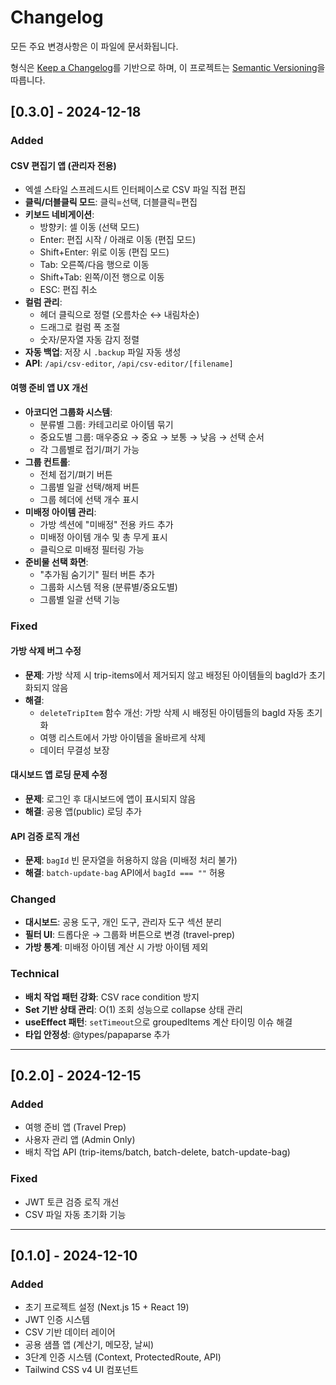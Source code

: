# Changelog

모든 주요 변경사항은 이 파일에 문서화됩니다.

형식은 [Keep a Changelog](https://keepachangelog.com/ko/1.0.0/)를 기반으로 하며,
이 프로젝트는 [Semantic Versioning](https://semver.org/lang/ko/)을 따릅니다.

## [0.3.0] - 2024-12-18

### Added

#### CSV 편집기 앱 (관리자 전용)

- 엑셀 스타일 스프레드시트 인터페이스로 CSV 파일 직접 편집
- **클릭/더블클릭 모드**: 클릭=선택, 더블클릭=편집
- **키보드 네비게이션**:
  - 방향키: 셀 이동 (선택 모드)
  - Enter: 편집 시작 / 아래로 이동 (편집 모드)
  - Shift+Enter: 위로 이동 (편집 모드)
  - Tab: 오른쪽/다음 행으로 이동
  - Shift+Tab: 왼쪽/이전 행으로 이동
  - ESC: 편집 취소
- **컬럼 관리**:
  - 헤더 클릭으로 정렬 (오름차순 ↔ 내림차순)
  - 드래그로 컬럼 폭 조절
  - 숫자/문자열 자동 감지 정렬
- **자동 백업**: 저장 시 `.backup` 파일 자동 생성
- **API**: `/api/csv-editor`, `/api/csv-editor/[filename]`

#### 여행 준비 앱 UX 개선

- **아코디언 그룹화 시스템**:
  - 분류별 그룹: 카테고리로 아이템 묶기
  - 중요도별 그룹: 매우중요 → 중요 → 보통 → 낮음 → 선택 순서
  - 각 그룹별로 접기/펴기 가능
- **그룹 컨트롤**:
  - 전체 접기/펴기 버튼
  - 그룹별 일괄 선택/해제 버튼
  - 그룹 헤더에 선택 개수 표시
- **미배정 아이템 관리**:
  - 가방 섹션에 "미배정" 전용 카드 추가
  - 미배정 아이템 개수 및 총 무게 표시
  - 클릭으로 미배정 필터링 가능
- **준비물 선택 화면**:
  - "추가됨 숨기기" 필터 버튼 추가
  - 그룹화 시스템 적용 (분류별/중요도별)
  - 그룹별 일괄 선택 기능

### Fixed

#### 가방 삭제 버그 수정

- **문제**: 가방 삭제 시 trip-items에서 제거되지 않고 배정된 아이템들의 bagId가 초기화되지 않음
- **해결**:
  - `deleteTripItem` 함수 개선: 가방 삭제 시 배정된 아이템들의 bagId 자동 초기화
  - 여행 리스트에서 가방 아이템을 올바르게 삭제
  - 데이터 무결성 보장

#### 대시보드 앱 로딩 문제 수정

- **문제**: 로그인 후 대시보드에 앱이 표시되지 않음
- **해결**: 공용 앱(public) 로딩 추가

#### API 검증 로직 개선

- **문제**: `bagId` 빈 문자열을 허용하지 않음 (미배정 처리 불가)
- **해결**: `batch-update-bag` API에서 `bagId === ""` 허용

### Changed

- **대시보드**: 공용 도구, 개인 도구, 관리자 도구 섹션 분리
- **필터 UI**: 드롭다운 → 그룹화 버튼으로 변경 (travel-prep)
- **가방 통계**: 미배정 아이템 계산 시 가방 아이템 제외

### Technical

- **배치 작업 패턴 강화**: CSV race condition 방지
- **Set 기반 상태 관리**: O(1) 조회 성능으로 collapse 상태 관리
- **useEffect 패턴**: `setTimeout`으로 groupedItems 계산 타이밍 이슈 해결
- **타입 안정성**: @types/papaparse 추가

---

## [0.2.0] - 2024-12-15

### Added

- 여행 준비 앱 (Travel Prep)
- 사용자 관리 앱 (Admin Only)
- 배치 작업 API (trip-items/batch, batch-delete, batch-update-bag)

### Fixed

- JWT 토큰 검증 로직 개선
- CSV 파일 자동 초기화 기능

---

## [0.1.0] - 2024-12-10

### Added

- 초기 프로젝트 설정 (Next.js 15 + React 19)
- JWT 인증 시스템
- CSV 기반 데이터 레이어
- 공용 샘플 앱 (계산기, 메모장, 날씨)
- 3단계 인증 시스템 (Context, ProtectedRoute, API)
- Tailwind CSS v4 UI 컴포넌트
